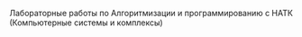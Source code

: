 
Лабораторные работы по Алгоритмизации и программированию с НАТК (Компьютерные системы и комплексы)

